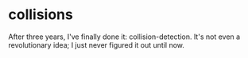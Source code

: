 # collisions
After three years, I've finally done it: collision-detection. It's not even a revolutionary idea; I just never figured it out until now.
